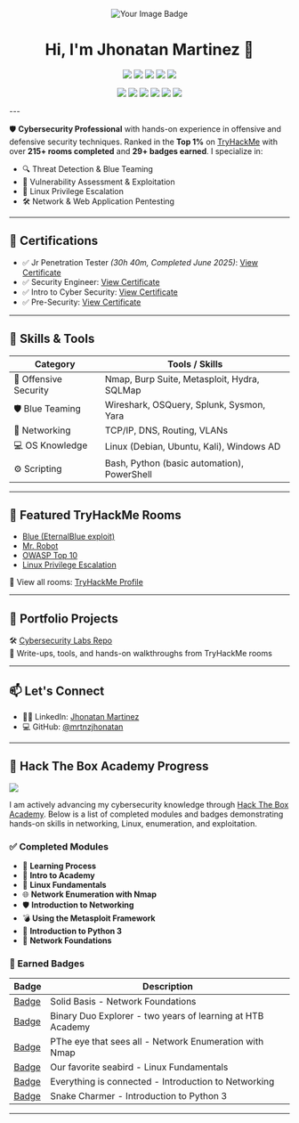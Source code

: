 <p align="center">
  <img src="https://tryhackme-badges.s3.amazonaws.com/mrtnzjhonatan.png" alt="Your Image Badge" />
</p>
<h1 align="center">Hi, I'm Jhonatan Martinez 👋</h1>

<p align="center">
  <img src="https://img.shields.io/badge/TryHackMe-Top%201%25-brightgreen?style=for-the-badge&logo=tryhackme" />
  <img src="https://img.shields.io/badge/Rank-8215-blue?style=for-the-badge&logo=podium" />
  <img src="https://img.shields.io/badge/Rooms_Completed-219-purple?style=for-the-badge&logo=codeforces" />
  <img src="https://img.shields.io/badge/Badges_Earned-30-yellow?style=for-the-badge&logo=bookstack" />
  <img src="https://img.shields.io/badge/Jr%20Pentester-Certified-red?style=for-the-badge&logo=tryhackme" />
</p>
<p align="center">
    <img src="https://img.shields.io/badge/CCNA-Certified-blue?style=for-the-badge&logo=cisco" />
  <img src="https://img.shields.io/badge/Security+-Certified-orange?style=for-the-badge&logo=comptia" />
  <img src="https://img.shields.io/badge/CySA+-Certified-yellow?style=for-the-badge&logo=comptia" />
  <img src="https://img.shields.io/badge/PenTest+-Certified-red?style=for-the-badge&logo=comptia" />
  <img src="https://img.shields.io/badge/Network+-Certified-lightgrey?style=for-the-badge&logo=comptia" />
  <img src="https://img.shields.io/badge/Cloud+-Certified-blueviolet?style=for-the-badge&logo=comptia" />
</p>
---

🛡️ **Cybersecurity Professional** with hands-on experience in offensive and defensive security techniques. Ranked in the **Top 1%** on [TryHackMe](https://tryhackme.com/p/mrtnzjhonatan) with over **215+ rooms completed** and **29+ badges earned**. I specialize in:

- 🔍 Threat Detection & Blue Teaming
- 🧠 Vulnerability Assessment & Exploitation
- 🐧 Linux Privilege Escalation
- 🛠️ Network & Web Application Pentesting

---

## 🔗 Certifications

- ✅ Jr Penetration Tester *(30h 40m, Completed June 2025)*: [View Certificate](https://tryhackme-certificates.s3-eu-west-1.amazonaws.com/THM-GHACGHD8EB.pdf)
- ✅ Security Engineer: [View Certificate](https://tryhackme-certificates.s3-eu-west-1.amazonaws.com/THM-TDVWAXDPM8.pdf)
- ✅ Intro to Cyber Security: [View Certificate](https://tryhackme-certificates.s3-eu-west-1.amazonaws.com/THM-IN1JO2HJBG.pdf)
- ✅ Pre-Security: [View Certificate](https://tryhackme-certificates.s3-eu-west-1.amazonaws.com/THM-C6VRJWNIC3.pdf)

---

## 🧠 Skills & Tools

| Category              | Tools / Skills                                     |
|-----------------------|----------------------------------------------------|
| 🔐 Offensive Security | Nmap, Burp Suite, Metasploit, Hydra, SQLMap        |
| 🛡️ Blue Teaming      | Wireshark, OSQuery, Splunk, Sysmon, Yara           |
| 📡 Networking         | TCP/IP, DNS, Routing, VLANs                        |
| 💻 OS Knowledge       | Linux (Debian, Ubuntu, Kali), Windows AD           |
| ⚙️ Scripting          | Bash, Python (basic automation), PowerShell        |

---

## 🧪 Featured TryHackMe Rooms

- [Blue (EternalBlue exploit)](https://tryhackme.com/room/blue)
- [Mr. Robot](https://tryhackme.com/room/mrrobot)
- [OWASP Top 10](https://tryhackme.com/room/owasptop10)
- [Linux Privilege Escalation](https://tryhackme.com/room/linuxprivesc)

🧩 View all rooms: [TryHackMe Profile](https://tryhackme.com/p/mrtnzjhonatan)

---

## 📁 Portfolio Projects

🛠️ [Cybersecurity Labs Repo](https://github.com/mrtnzjhonatan/cybersecurity-labs)  
📝 Write-ups, tools, and hands-on walkthroughs from TryHackMe rooms

---

## 📫 Let's Connect

- 🧑‍💼 LinkedIn: [Jhonatan Martinez](https://www.linkedin.com/in/jhonatan-martinez-bb3a20116)
- 💻 GitHub: [@mrtnzjhonatan](https://github.com/mrtnzjhonatan)


---

## 🔐 Hack The Box Academy Progress

<img src="https://img.shields.io/badge/Hack%20The%20Box-Active%20User-brightgreen?style=for-the-badge&logo=hackthebox" />

I am actively advancing my cybersecurity knowledge through [Hack The Box Academy](https://academy.hackthebox.com/). Below is a list of completed modules and badges demonstrating hands-on skills in networking, Linux, enumeration, and exploitation.

### ✅ Completed Modules

* 🧠 **Learning Process**
* 🚀 **Intro to Academy**
* 🐧 **Linux Fundamentals**
* 🌐 **Network Enumeration with Nmap**
* 🛡️ **Introduction to Networking**
* 💣 **Using the Metasploit Framework**
* 🐍 **Introduction to Python 3**
* 🔧 **Network Foundations**

### 🏅 Earned Badges

| Badge                                                                                           | Description                         |
| ----------------------------------------------------------------------------------------------- | ----------------------------------- |
| [Badge](https://academy.hackthebox.com/achievement/badge/3f8d7d3f-1f83-11f0-864f-bea50ffe6cb4) | Solid Basis - Network Foundations                          |
| [Badge](https://academy.hackthebox.com/achievement/badge/1ee78fba-a337-11ef-864f-bea50ffe6cb4) | Binary Duo Explorer - two years of learning at HTB Academy |
| [Badge](https://academy.hackthebox.com/achievement/badge/a9581364-c408-11ed-acfc-bea50ffe6cb4) | PThe eye that sees all - Network Enumeration with Nmap     |
| [Badge](https://academy.hackthebox.com/achievement/badge/d790bc89-da70-11ed-acfc-bea50ffe6cb4) | Our favorite seabird -  Linux Fundamentals                 |
| [Badge](https://academy.hackthebox.com/achievement/badge/e64d731f-9d42-11ee-bfb6-bea50ffe6cb4) | Everything is connected -  Introduction to Networking      |
| [Badge](https://academy.hackthebox.com/achievement/badge/5ba05891-33d9-11ee-acfc-bea50ffe6cb4) | Snake Charmer -  Introduction to Python 3                  |


---

